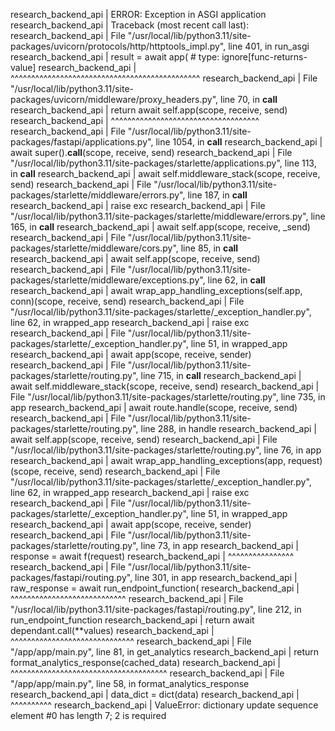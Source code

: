 research_backend_api    | ERROR:    Exception in ASGI application
research_backend_api    | Traceback (most recent call last):
research_backend_api    |   File "/usr/local/lib/python3.11/site-packages/uvicorn/protocols/http/httptools_impl.py", line 401, in run_asgi
research_backend_api    |     result = await app(  # type: ignore[func-returns-value]
research_backend_api    |              ^^^^^^^^^^^^^^^^^^^^^^^^^^^^^^^^^^^^^^^^^^^^^^
research_backend_api    |   File "/usr/local/lib/python3.11/site-packages/uvicorn/middleware/proxy_headers.py", line 70, in __call__
research_backend_api    |     return await self.app(scope, receive, send)
research_backend_api    |            ^^^^^^^^^^^^^^^^^^^^^^^^^^^^^^^^^^^^
research_backend_api    |   File "/usr/local/lib/python3.11/site-packages/fastapi/applications.py", line 1054, in __call__
research_backend_api    |     await super().__call__(scope, receive, send)
research_backend_api    |   File "/usr/local/lib/python3.11/site-packages/starlette/applications.py", line 113, in __call__
research_backend_api    |     await self.middleware_stack(scope, receive, send)
research_backend_api    |   File "/usr/local/lib/python3.11/site-packages/starlette/middleware/errors.py", line 187, in __call__
research_backend_api    |     raise exc
research_backend_api    |   File "/usr/local/lib/python3.11/site-packages/starlette/middleware/errors.py", line 165, in __call__
research_backend_api    |     await self.app(scope, receive, _send)
research_backend_api    |   File "/usr/local/lib/python3.11/site-packages/starlette/middleware/cors.py", line 85, in __call__
research_backend_api    |     await self.app(scope, receive, send)
research_backend_api    |   File "/usr/local/lib/python3.11/site-packages/starlette/middleware/exceptions.py", line 62, in __call__
research_backend_api    |     await wrap_app_handling_exceptions(self.app, conn)(scope, receive, send)
research_backend_api    |   File "/usr/local/lib/python3.11/site-packages/starlette/_exception_handler.py", line 62, in wrapped_app
research_backend_api    |     raise exc
research_backend_api    |   File "/usr/local/lib/python3.11/site-packages/starlette/_exception_handler.py", line 51, in wrapped_app
research_backend_api    |     await app(scope, receive, sender)
research_backend_api    |   File "/usr/local/lib/python3.11/site-packages/starlette/routing.py", line 715, in __call__
research_backend_api    |     await self.middleware_stack(scope, receive, send)
research_backend_api    |   File "/usr/local/lib/python3.11/site-packages/starlette/routing.py", line 735, in app
research_backend_api    |     await route.handle(scope, receive, send)
research_backend_api    |   File "/usr/local/lib/python3.11/site-packages/starlette/routing.py", line 288, in handle
research_backend_api    |     await self.app(scope, receive, send)
research_backend_api    |   File "/usr/local/lib/python3.11/site-packages/starlette/routing.py", line 76, in app
research_backend_api    |     await wrap_app_handling_exceptions(app, request)(scope, receive, send)
research_backend_api    |   File "/usr/local/lib/python3.11/site-packages/starlette/_exception_handler.py", line 62, in wrapped_app
research_backend_api    |     raise exc
research_backend_api    |   File "/usr/local/lib/python3.11/site-packages/starlette/_exception_handler.py", line 51, in wrapped_app
research_backend_api    |     await app(scope, receive, sender)
research_backend_api    |   File "/usr/local/lib/python3.11/site-packages/starlette/routing.py", line 73, in app
research_backend_api    |     response = await f(request)
research_backend_api    |                ^^^^^^^^^^^^^^^^
research_backend_api    |   File "/usr/local/lib/python3.11/site-packages/fastapi/routing.py", line 301, in app
research_backend_api    |     raw_response = await run_endpoint_function(
research_backend_api    |                    ^^^^^^^^^^^^^^^^^^^^^^^^^^^^
research_backend_api    |   File "/usr/local/lib/python3.11/site-packages/fastapi/routing.py", line 212, in run_endpoint_function
research_backend_api    |     return await dependant.call(**values)
research_backend_api    |            ^^^^^^^^^^^^^^^^^^^^^^^^^^^^^^
research_backend_api    |   File "/app/app/main.py", line 81, in get_analytics
research_backend_api    |     return format_analytics_response(cached_data)
research_backend_api    |            ^^^^^^^^^^^^^^^^^^^^^^^^^^^^^^^^^^^^^^
research_backend_api    |   File "/app/app/main.py", line 58, in format_analytics_response
research_backend_api    |     data_dict = dict(data)
research_backend_api    |                 ^^^^^^^^^^
research_backend_api    | ValueError: dictionary update sequence element #0 has length 7; 2 is required


